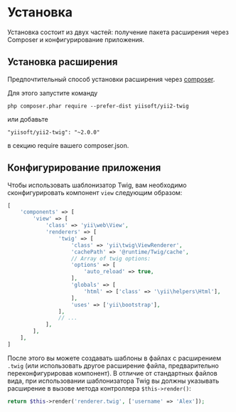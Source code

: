 Установка
============

Установка состоит из двух частей: получение пакета расширения через Composer и конфигурирование приложения.

## Установка расширения

Предпочтительный способ установки расширения через [composer](https://getcomposer.org/download/).

Для этого запустите команду

```
php composer.phar require --prefer-dist yiisoft/yii2-twig
```

или добавьте

```
"yiisoft/yii2-twig": "~2.0.0"
```

в секцию require вашего composer.json.

## Конфигурирование приложения

Чтобы использовать шаблонизатор Twig, вам необходимо сконфигурировать компонент `view` следующим образом:

```php
[
    'components' => [
        'view' => [
            'class' => 'yii\web\View',
            'renderers' => [
                'twig' => [
                    'class' => 'yii\twig\ViewRenderer',
                    'cachePath' => '@runtime/Twig/cache',
                    // Array of twig options:
                    'options' => [
                        'auto_reload' => true,
                    ],
                    'globals' => [
                        'html' => ['class' => '\yii\helpers\Html'],
                    ],
                    'uses' => ['yii\bootstrap'],
                ],
                // ...
            ],
        ],
    ],
]
```

После этого вы можете создавать шаблоны в файлах с расширением `.twig` (или использовать другое расширение файла, 
предварительно переконфигурировав компонент). В отличие от стандартных файлов вида, при использовании шаблонизатора 
Twig вы должны указывать расширение в вызове метода контроллера `$this->render()`:

```php
return $this->render('renderer.twig', ['username' => 'Alex']);
```
